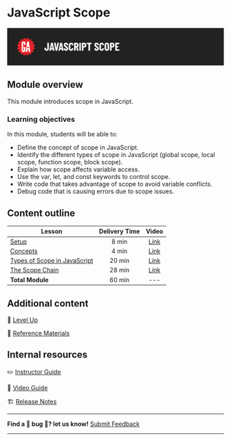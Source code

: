 # JavaScript Scope

![Hero image](./assets/hero.png)

## Module overview

This module introduces scope in JavaScript.

### Learning objectives
In this module, students will be able to:

  - Define the concept of scope in JavaScript.
  - Identify the different types of scope in JavaScript (global scope, local scope, function scope, block scope).
  - Explain how scope affects variable access.
  - Use the var, let, and const keywords to control scope.
  - Write code that takes advantage of scope to avoid variable conflicts.
  - Debug code that is causing errors due to scope issues.

## Content outline
| Lesson | Delivery Time | Video |
| ------ |:-------------:|:-----:|
| [Setup](./setup/README.md)               | 8 min  | [Link]() |
| [Concepts](./concepts/README.md)         | 4 min  | [Link]() |
| [Types of Scope in JavaScript](./types-of-scope-js/README.md) | 20 min | [Link]() |
| [The Scope Chain](./scope-chain/README.md) | 28 min | [Link]() |
|  **Total Module**                        | 60 min | ---                                                          | 

## Additional content 
🚀 [Level Up](./level-up/README.md)

📖 [Reference Materials](./references/README.md)

## Internal resources

✏️ [Instructor Guide](./internal-resources/instructor-guide.md)

🎥 [Video Guide](./internal-resources/video-guide/README.md)

🏗️ [Release Notes](./internal-resources/release-notes.md)

<hr>

**Find a 👾 bug 👾? let us know!**
[Submit Feedback](https://generalassembly.atlassian.net/servicedesk/customer/portal/16)

<hr>